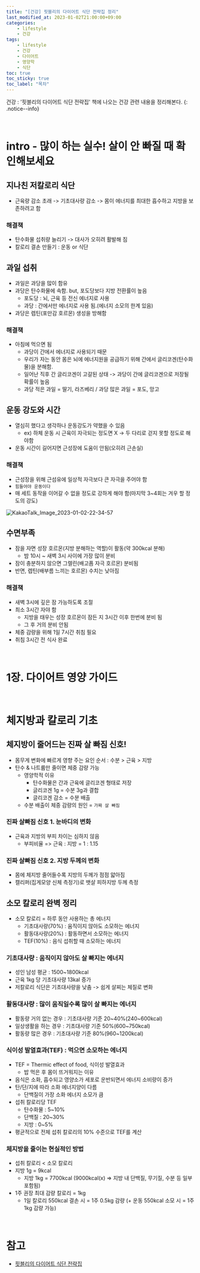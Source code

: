 ```yaml
---
title: "[건강] 핏블리의 다이어트 식단 전략집 정리"
last_modified_at: 2023-01-02T21:00:00+09:00
categories:
    - lifestyle
    - 건강
tags:
    - lifestyle
    - 건강
    - 다이어트
    - 영양학
    - 식단
toc: true
toc_sticky: true
toc_label: "목차"
---
```


건강 : '핏블리의 다이어트 식단 전략집' 책에 나오는 건강 관련 내용을 정리해본다.
{: .notice--info}

<br>

# intro - 많이 하는 실수! 살이 안 빠질 때 확인해보세요

## 지나친 저칼로리 식단

- 근육량 감소 초래 -> 기초대사량 감소 -> 몸이 에너지를 최대한 흡수하고 지방을 보존하려고 함

### 해결책

- 탄수화물 섭취량 늘리기 -> 대사가 오히려 활발해 짐
- 칼로리 결손 만들기 : 운동 or 식단

## 과일 섭취

- 과일은 과당을 많이 함유
- 과당은 탄수화물에 속함. but, 포도당보다 지방 전환률이 높음
  - 포도당 : 뇌, 근육 등 전신 에너지로 사용
  - 과당 : 간에서만 에너지로 사용 됨.(에너지 소모의 한계 있음)
- 과당은 렙틴(포만감 호르몬) 생성을 방해함

### 해결책
- 아침에 먹으면 됨
  - 과당이 간에서 에너지로 사용되기 때문
  - 우리가 자는 동안 몸은 뇌에 에너지원을 공급하기 위해 간에서 글리코겐(탄수화물)을 분해함.
  - 일어난 직후 간 글리코겐이 고갈된 상태 -> 과당이 간에 글리코겐으로 저장될 확률이 높음
  - 과당 적은 과일 = 딸기, 라즈베리 / 과당 많은 과일 = 포도, 망고

## 운동 강도와 시간

- 열심히 했다고 생각하나 운동강도가 약했을 수 있음
  - ex) 하체 운동 시 근육이 자극되는 정도면 X -> 두 다리로 걷지 못할 정도로 해야함
- 운동 시간이 길어지면 근성장에 도움이 안됨(오히려 근손실)

### 해결책

- 근성장을 위해 근섬유에 일상적 자극보다 큰 자극을 주어야 함
- `힘들어야 운동이다`
- 매 세트 동작을 이어갈 수 없을 정도로 강하게 해야 함(마지막 3~4회는 겨우 할 정도의 강도)

![KakaoTalk_Image_2023-01-02-22-34-57](https://user-images.githubusercontent.com/53864640/210238504-1fff17cd-3244-4324-842b-0b528b86e4bc.jpeg)

## 수면부족

- 잠을 자면 성장 호르몬(지방 분해하는 역할)이 활동(약 300kcal 분해)
  - 밤 10시 ~ 새벽 3시 사이에 가장 많이 분비
- 잠이 충분하지 않으면 그렐린(배고픔 자극 호르몬) 분비됨
- 반면, 렙틴(배부름 느끼는 호르몬) 수치는 낮아짐

### 해결책

- 새벽 3시에 깊은 잠 가능하도록 조절
- 최소 3시간 자야 함
  - 지방을 태우는 성장 호르몬이 잠든 지 3시간 이후 한번에 분비 됨
  - 그 후 거의 분비 안됨
- 체중 감량을 위해 1일 7시간 취침 필요
- 취침 3시간 전 식사 완료

<br/>

# 1장. 다이어트 영양 가이드

<br/>

# 체지방과 칼로리 기초

## 체지방이 줄어드는 진짜 살 빠짐 신호!

- 몸무게 변화에 빠르게 영향 주는 요인 순서 : 수분 > 근육 > 지방
- 탄수 & 나트륨만 줄이면 체중 감량 가능
  - 영양학적 이유
    - 탄수화물은 간과 근육에 글리코겐 형태로 저장
    - 글리코겐 1g = 수분 3g과 결합
    - 글리코겐 감소 = 수분 배출
  - 수분 배출이 체중 감량의 원인 = `가짜 살 빠짐`

### 진짜 살빠짐 신호 1. 눈바디의 변화

- 근육과 지방의 부피 차이는 심하지 않음
  - 부피비율 => 근육 : 지방 = 1 : 1.15

### 진짜 살빠짐 신호 2. 지방 두께의 변화

- 몸에 체지방 줄어들수록 지방의 두께가 점점 얇아짐
- 캘리퍼(집게모양 신체 측정기)로 뱃살 피하지방 두께 측정 

## 소모 칼로리 완벽 정리

- 소모 칼로리 = 하루 동안 사용하는 총 에너지
  - 기초대사량(70%) : 움직이지 않아도 소모하는 에너지
  - 활동대사량(20%) : 활동하면서 소모하는 에너지
  - TEF(10%) : 음식 섭취할 때 소모하는 에너지

### 기초대사량 : 움직이지 않아도 살 빠지는 에너지

- 성인 남성 평균 : 1500~1800kcal
- 근육 1kg 당 기초대사량 13kal 증가
- 저칼로리 식단은 기초대사량을 낮춤 -> 쉽게 살찌는 체질로 변화 

### 활동대사량 : 많이 움직일수록 많이 살 빠지는 에너지

- 활동량 거의 없는 경우 : 기초대사량 기준 20~40%(240~600kcal)
- 일상생활을 하는 경우 : 기초대사량 기준 50%(600~750kcal)
- 활동량 많은 경우 : 기초대사량 기준 80%(960~1200kcal)

### 식이성 발열효과(TEF) : 먹으면 소모하는 에너지

- TEF = Thermic effect of food, 식이성 발열효과
  - 밥 먹은 후 몸이 뜨거워지는 이유
- 음식은 소화, 흡수되고 영양소가 세포로 운반되면서 에너지 소비량이 증가
- 탄/단/지에 따라 소화 에너지양이 다름
  - 단백질이 가장 소화 에너지 소모가 큼
- 섭취 칼로리당 TEF
  - 탄수화물 : 5~10%
  - 단백질 : 20~30%
  - 지방 : 0~5%
- 평균적으로 전체 섭취 칼로리의 10% 수준으로 TEF를 계산

### 체지방을 줄이는 현실적인 방법

- 섭취 칼로리 < 소모 칼로리
- 지방 1g = 9kcal
  - 지방 1kg = 7700kcal (9000kcal(x) => 지방 내 단백질, 무기질, 수분 등 일부 포함됨)
- 1주 권장 최대 감량 칼로리 = 1kg
  - 1일 칼로리 550kcal 결손 시 = 1주 0.5kg 감량 (+ 운동 550kcal 소모 시 = 1주 1kg 감량 가능)
  
<br/>

# 참고

- [핏블리의 다이어트 식단 전략집](https://product.kyobobook.co.kr/detail/S000061352146)